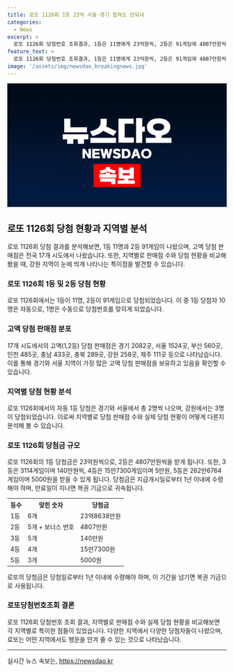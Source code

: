 ```yaml
---
title: 로또 1126회 1등 23억 서울·경기 합쳐도 안되네
categories:
  - News
excerpt: >
  로또 1126회 당첨번호 조회결과, 1등은 11명에게 23억원씩, 2등은 91게임에 4807만원씩 지급되었다. 이번 회차에서 로또 고액(1,2등) 당첨 판매점은 전국 17개 시도에서 다 나왔는데, 가장 많은 판매점은 경기 지역과 서울로 나왔다. 이번 회차에서는 자동으로 1등이 10명, 수동으로 1명 당첨되었으며, 다양한 지역에서 당첨자가 나왔다. 이번 회차의 로또당첨번호 조회 결과는 강원 지역에서 특히 높은 당첨자가 나왔다는 점이 주목받고 있다.
feature_text: >
  로또 1126회 당첨번호 조회결과, 1등은 11명에게 23억원씩, 2등은 91게임에 4807만원씩 지급되었다. 이번 회차에서 로또 고액(1,2등) 당첨 판매점은 전국 17개 시도에서 다 나왔는데, 가장 많은 판매점은 경기 지역과 서울로 나왔다. 이번 회차에서는 자동으로 1등이 10명, 수동으로 1명 당첨되었으며, 다양한 지역에서 당첨자가 나왔다. 이번 회차의 로또당첨번호 조회 결과는 강원 지역에서 특히 높은 당첨자가 나왔다는 점이 주목받고 있다.
image: '/assets/img/newsdao_breakingnews.jpg'
---
```


<p><img src="/assets/img/newsdao_breakingnews.jpg" alt="firstkoreanews 속보" /></p>

<h2 data-ke-size="size26">로또 1126회 당첨 현황과 지역별 분석</h2>

<p data-ke-size="size16">로또 1126회 당첨 결과를 분석해보면, 1등 11명과 2등 91게임이 나왔으며, 고액 당첨 판매점은 전국 17개 시도에서 나왔습니다. 또한, 지역별로 판매점 수와 당첨 현황을 비교해봤을 때, 강원 지역이 눈에 띄게 나타나는 특이점을 발견할 수 있습니다.</p>

<h3>로또 1126회 1등 및 2등 당첨 현황</h3>

<p data-ke-size="size16">로또 1126회에서는 1등이 11명, 2등이 91게임으로 당첨되었습니다. 이 중 1등 당첨자 10명은 자동으로, 1명은 수동으로 당첨번호를 맞히게 되었습니다.</p>

<h3>고액 당첨 판매점 분포</h3>

<p data-ke-size="size16">17개 시도에서의 고액(1,2등) 당첨 판매점은 경기 2082곳, 서울 1524곳, 부산 560곳, 인천 485곳, 충남 433곳, 충북 289곳, 강원 258곳, 제주 111곳 등으로 나타났습니다. 이를 통해 경기와 서울 지역이 가장 많은 고액 당첨 판매점을 보유하고 있음을 확인할 수 있습니다.</p>

<h3>지역별 당첨 현황 분석</h3>

<p data-ke-size="size16">로또 1126회에서의 자동 1등 당첨은 경기와 서울에서 총 2명씩 나오며, 강원에서는 3명이 당첨되었습니다. 이로써 지역별로 당첨 판매점 수와 실제 당첨 현황이 어떻게 다른지 분석해 볼 수 있습니다.</p>

<h3>로또 1126회 당첨금 규모</h3>

<p data-ke-size="size16">로또 1126회의 1등 당첨금은 23억원씩으로, 2등은 4807만원씩을 받게 됩니다. 또한, 3등은 3114게임이며 140만원씩, 4등은 15만7300게임이며 5만원, 5등은 262만6764게임이며 5000원을 받을 수 있게 됩니다. 당첨금은 지급개시일로부터 1년 이내에 수령해야 하며, 만료일이 지나면 복권 기금으로 귀속됩니다.</p>

<table>
    <tr>
        <th>등수</th>
        <th>맞힌 숫자</th>
        <th>당첨금</th>
    </tr>
    <tr>
        <td>1등</td>
        <td>6개</td>
        <td>23억8638만원</td>
    </tr>
    <tr>
        <td>2등</td>
        <td>5개 + 보너스 번호</td>
        <td>4807만원</td>
    </tr>
    <tr>
        <td>3등</td>
        <td>5개</td>
        <td>140만원</td>
    </tr>
    <tr>
        <td>4등</td>
        <td>4개</td>
        <td>15만7300원</td>
    </tr>
    <tr>
        <td>5등</td>
        <td>3개</td>
        <td>5000원</td>
    </tr>
</table>

<p data-ke-size="size16">로또의 당첨금은 당첨일로부터 1년 이내에 수령해야 하며, 이 기간을 넘기면 복권 기금으로 사용됩니다.</p>

<h3>로또당첨번호조회 결론</h3>

<p data-ke-size="size16">로또 1126회 당첨번호 조회 결과, 지역별로 판매점 수와 실제 당첨 현황을 비교해보면 각 지역별로 특이한 점들이 있었습니다. 다양한 지역에서 다양한 당첨자들이 나왔으며, 로또는 어떤 지역에서도 행운을 안겨 줄 수 있는 것으로 나타났습니다.</p>

<p><hr></p>
실시간 뉴스 속보는, <a href="https://newsdao.kr" rel="dofollow">https://newsdao.kr</a>


